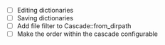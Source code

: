  - [ ] Editing dictionaries
 - [ ] Saving dictionaries
 - [ ] Add file filter to Cascade::from_dirpath
 - [ ] Make the order within the cascade configurable
